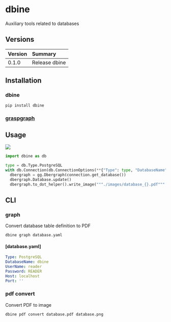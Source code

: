 # dbine
Auxiliary tools related to databases

## Versions

|Version|Summary|
|:--|:--|
|0.1.0|Release dbine|

## Installation
### dbine
`pip install dbine`

### [graspgraph](https://github.com/mskz-3110/graspgraph)

## Usage
![](./images/database_mysql.png)
```python
import dbine as db

type = db.Type.PostgreSQL
with db.Connection(db.ConnectionOptions(**{"Type": type, "DatabaseName": "dbine", "UserName": "reader", "Password": "READER"})) as connection:
  dbergraph = gg.Dbergraph(connection.get_database())
  dbergraph.Database.update()
  dbergraph.to_dot_helper().write_image("""./images/database_{}.pdf""".format(type.name.lower()))
```

## CLI
### graph
Convert database table definition to PDF

`dbine graph database.yaml`

#### [database.yaml]
```yaml
Type: PostgreSQL
DatabaseName: dbine
UserName: reader
Password: READER
Host: localhost
Port: ''
```

### pdf convert
Convert PDF to image

`dbine pdf convert database.pdf database.png`
